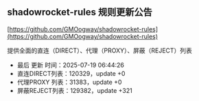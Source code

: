 ## shadowrocket-rules 规则更新公告

[https://github.com/GMOogway/shadowrocket-rules](https://github.com/GMOogway/shadowrocket-rules)

提供全面的直连（DIRECT）、代理（PROXY）、屏蔽（REJECT）列表
- 最后 更新 时间：2025-07-19 06:44:26
- 直连DIRECT列表：120329，update +0
- 代理PROXY 列表：31383，update +0
- 屏蔽REJECT列表：129382，update +321